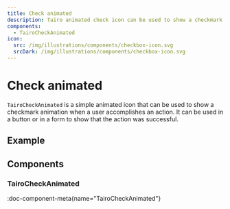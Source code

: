```yaml
---
title: Check animated
description: Tairo animated check icon can be used to show a checkmark animation when a user accomplishes an action.
components:
  - TairoCheckAnimated
icon:
  src: /img/illustrations/components/checkbox-icon.svg
  srcDark: /img/illustrations/components/checkbox-icon.svg
---
```


# Check animated

`TairoCheckAnimated` is a simple animated icon that can be used to show a checkmark animation when a user accomplishes an action. It can be used in a button or in a form to show that the action was successful.

## Example

<!-- demo: #examples/tairo/check-animated -->

## Components

### TairoCheckAnimated

:doc-component-meta{name="TairoCheckAnimated"}
